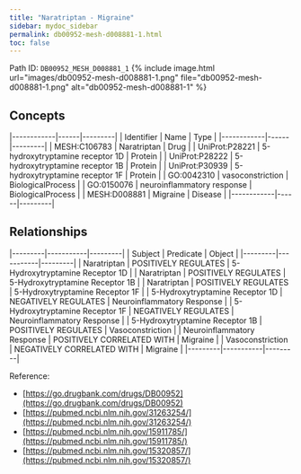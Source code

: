 ```yaml
---
title: "Naratriptan - Migraine"
sidebar: mydoc_sidebar
permalink: db00952-mesh-d008881-1.html
toc: false 
---
```



Path ID: `DB00952_MESH_D008881_1`
{% include image.html url="images/db00952-mesh-d008881-1.png" file="db00952-mesh-d008881-1.png" alt="db00952-mesh-d008881-1" %}

## Concepts

|------------|------|---------|
| Identifier | Name | Type    |
|------------|------|---------|
| MESH:C106783 | Naratriptan | Drug |
| UniProt:P28221 | 5-hydroxytryptamine receptor 1D | Protein |
| UniProt:P28222 | 5-hydroxytryptamine receptor 1B | Protein |
| UniProt:P30939 | 5-hydroxytryptamine receptor 1F | Protein |
| GO:0042310 | vasoconstriction | BiologicalProcess |
| GO:0150076 | neuroinflammatory response | BiologicalProcess |
| MESH:D008881 | Migraine | Disease |
|------------|------|---------|

## Relationships

|---------|-----------|---------|
| Subject | Predicate | Object  |
|---------|-----------|---------|
| Naratriptan | POSITIVELY REGULATES | 5-Hydroxytryptamine Receptor 1D |
| Naratriptan | POSITIVELY REGULATES | 5-Hydroxytryptamine Receptor 1B |
| Naratriptan | POSITIVELY REGULATES | 5-Hydroxytryptamine Receptor 1F |
| 5-Hydroxytryptamine Receptor 1D | NEGATIVELY REGULATES | Neuroinflammatory Response |
| 5-Hydroxytryptamine Receptor 1F | NEGATIVELY REGULATES | Neuroinflammatory Response |
| 5-Hydroxytryptamine Receptor 1B | POSITIVELY REGULATES | Vasoconstriction |
| Neuroinflammatory Response | POSITIVELY CORRELATED WITH | Migraine |
| Vasoconstriction | NEGATIVELY CORRELATED WITH | Migraine |
|---------|-----------|---------|

Reference: 
  - [https://go.drugbank.com/drugs/DB00952](https://go.drugbank.com/drugs/DB00952)
  - [https://pubmed.ncbi.nlm.nih.gov/31263254/](https://pubmed.ncbi.nlm.nih.gov/31263254/)
  - [https://pubmed.ncbi.nlm.nih.gov/15911785/](https://pubmed.ncbi.nlm.nih.gov/15911785/)
  - [https://pubmed.ncbi.nlm.nih.gov/15320857/](https://pubmed.ncbi.nlm.nih.gov/15320857/)
